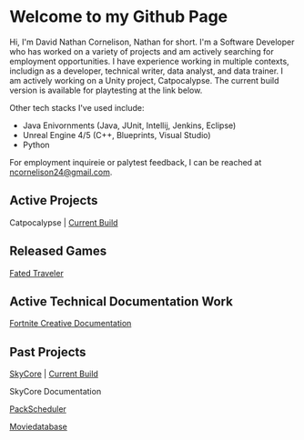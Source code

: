 # Welcome to my Github Page
Hi, I'm David Nathan Cornelison, Nathan for short. I'm a Software Developer who has worked on a variety of projects and am actively searching for employment opportunities. I have experience working in multiple contexts, includign as a developer, technical writer, data analyst, and data trainer. I am actively working on a Unity project, Catpocalypse. The current build version is available for playtesting at the link below.

Other tech stacks I've used include:
- Java Enivornments (Java, JUnit, Intellij, Jenkins, Eclipse)
- Unreal Engine 4/5 (C++, Blueprints, Visual Studio)
- Python 

For employment inquireie or palytest feedback, I can be reached at ncornelison24@gmail.com.

## Active Projects

Catpocalypse | [Current Build](https://nate3323.itch.io/catpocalypse)

## Released Games
[Fated Traveler](https://nate3323.itch.io/fated-traveler)

## Active Technical Documentation Work

[Fortnite Creative Documentation](https://dev.epicgames.com/documentation/en-us/fortnite-creative/storm-wars-in-fortnite-creative)

## Past Projects
[SkyCore](https://github.com/P1Gaming/SkyCore) | [Current Build](https://redeagle-p1.itch.io/skyjellies)

SkyCore Documentation

[PackScheduler](https://github.com/nate3323/PackScheduler)

[Moviedatabase](https://github.com/nate3323/movie-database)
<!---
nate3323/nate3323 is a ✨ special ✨ repository because its `README.md` (this file) appears on your GitHub profile.
You can click the Preview link to take a look at your changes.
--->

